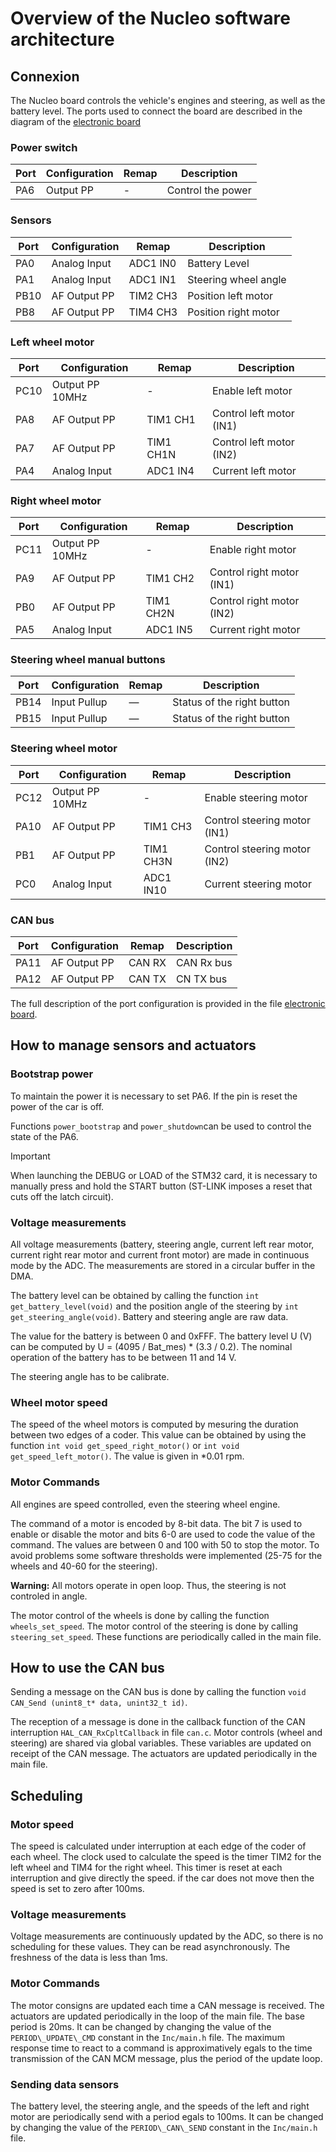 # Overview of the Nucleo software architecture

## Connexion

The Nucleo board controls the vehicle's engines and steering, as well as the battery level. The ports used to connect the board are described in the diagram of the [electronic board](../../hardware/electronic/electronic_overview.md)


### Power switch
| Port | Configuration | Remap | Description                     |
|------|---------------|-------|---------------------------------|
| PA6  | Output PP     | -     |Control the power                |


### Sensors
| Port | Configuration | Remap | Description                     |
|------|---------------|-------|---------------------------------|
| PA0  | Analog Input  | ADC1 IN0 |Battery Level             |
| PA1  | Analog Input  | ADC1 IN1 | Steering wheel angle     |
| PB10 | AF Output PP  | TIM2 CH3 | Position left motor |
| PB8 | AF Output PP  | TIM4 CH3 | Position right motor   |

### Left wheel motor
| Port | Configuration | Remap | Description                  |
|------|---------------|-------|------------------------------|
| PC10 | Output PP 10MHz| -        | Enable left motor         |
| PA8  | AF Output PP  | TIM1 CH1 |  Control left motor (IN1) |
| PA7  | AF Output PP  | TIM1 CH1N|  Control left motor (IN2) |
| PA4  | Analog Input  | ADC1 IN4 | Current left motor        |

### Right wheel motor
| Port | Configuration | Remap | Description                  |
|------|---------------|-------|------------------------------|
| PC11 | Output PP 10MHz| -        | Enable right motor         |
| PA9  | AF Output PP  | TIM1 CH2 |  Control right motor (IN1) |
| PB0  | AF Output PP  | TIM1 CH2N|  Control right motor (IN2) |
| PA5  | Analog Input  | ADC1 IN5 | Current right motor        |

### Steering wheel manual buttons
| Port | Configuration | Remap | Description                  |
|------|---------------|-------|------------------------------|
| PB14 | Input Pullup  | —     | Status of the right button | 
| PB15 | Input Pullup  | —     | Status of the right button | 

### Steering wheel motor
| Port | Configuration | Remap | Description                  |
|------|---------------|-------|------------------------------|
| PC12 | Output PP 10MHz| -       | Enable steering motor         |
| PA10 | AF Output PP  | TIM1 CH3 |  Control steering motor (IN1) |
| PB1  | AF Output PP  | TIM1 CH3N|  Control steering motor (IN2) |
| PC0  | Analog Input  | ADC1 IN10 | Current steering motor      |

### CAN bus
| Port | Configuration | Remap | Description                  |
|------|---------------|-------|------------------------------|
| PA11 | AF Output PP  | CAN RX | CAN Rx bus                  |
| PA12 | AF Output PP  | CAN TX | CN TX bus                   |

The full description of the port configuration is provided in the file [electronic board](../../../nucleo/voiture-elec.txt).

## How to manage sensors and actuators

### Bootstrap power

To maintain the power it is necessary to set PA6. If the pin is reset the power of the car is off.

Functions `power_bootstrap` and  `power_shutdown`can be used to control the state of the PA6.

> [!IMPORTANT]
> When launching the DEBUG or LOAD of the STM32 card, it is necessary to manually press and hold the START button (ST-LINK imposes a reset that cuts off the latch circuit).

### Voltage measurements

All voltage measurements (battery, steering angle, current left rear motor, current right rear motor and current front motor)  are made in continuous mode by the ADC. The measurements are stored in a circular buffer in the DMA.

The battery level can be obtained by calling the function `int get_battery_level(void)` and the position angle of the steering by `int get_steering_angle(void)`. Battery and steering angle are raw data.

The value for the battery is between 0 and 0xFFF. The battery level U (V) can be computed by U = (4095 / Bat\_mes) * (3.3 / 0.2). The nominal operation of the battery has to be between 11 and 14 V. 

The steering angle has to be calibrate.

### Wheel motor speed

The speed of the wheel motors is computed by mesuring the duration between two edges of a coder. This value can be obtained by using the function `int void get_speed_right_motor()` or `int void get_speed_left_motor()`. The value is given in *0.01 rpm.


### Motor Commands

All engines are speed controlled, even the steering wheel engine. 

The command of a motor is encoded by 8-bit data. The bit 7 is used to enable or disable the motor and bits 6-0 are used to code the value of the command. The values are between 0 and 100 with 50 to stop the motor. To avoid problems some software thresholds were implemented (25-75 for the wheels and 40-60 for the steering).

**Warning:** All motors operate in open loop. Thus, the steering  is not controled in angle.

The motor control of the wheels is done by calling the function `wheels_set_speed`. The motor control of the steering is done by calling `steering_set_speed`. These functions are periodically called in the main file.


## How to use the CAN bus

Sending a message on the CAN bus is done by calling the function `void CAN_Send (unint8_t* data, unint32_t id)`. 

The reception of a message is done in the callback function of the CAN interruption `HAL_CAN_RxCpltCallback` in file `can.c`. Motor controls (wheel and steering) are shared via global variables. These variables are updated on receipt of the CAN message. The actuators are updated periodically in the main file.

## Scheduling

### Motor speed
The speed is calculated under interruption at each edge of the coder of each wheel. The clock used to calculate the speed is the timer TIM2 for the left wheel and TIM4 for the right wheel. This timer is reset at each interruption and give directly the speed. if the car does not move then the speed is set to zero after 100ms.

### Voltage measurements
Voltage measurements are continuously updated by the ADC, so there is no scheduling for these values. They can be read asynchronously. The freshness of the data is less than 1ms.

### Motor Commands
The motor consigns are updated each time a CAN message is received. The actuators are updated periodically in the loop of the main file. The base period is 20ms. It can be changed by changing the value of the `PERIOD\_UPDATE\_CMD` constant in the `Inc/main.h` file. The maximum response time to react to a command is approximatively egals to the time transmission of the CAN MCM message, plus the period of the update loop.

### Sending data sensors
The battery level, the steering angle, and the speeds of the left and right motor are periodically send with a period egals to 100ms. It can be changed by changing the value of the `PERIOD\_CAN\_SEND` constant in the `Inc/main.h` file.

